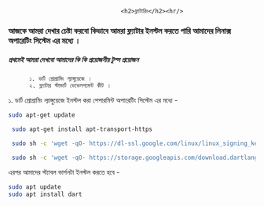                                     <h2>ফ্লাটারিং</h2><hr/>
### আজকে আমরা  দেখার চেষ্টা করবো কিভাবে আমরা ফ্ল্যাটার ইনস্টল করতে পারি আমাদের লিনাক্স অপারেটিং সিস্টেম এর মধ্যে ।
##### প্রথমেই আমরা দেখবো আমাদের কি কি প্রয়োজনীয় টুল্স প্রয়োজন<br/> 
          ১. ডার্ট প্রোগ্রামিং ল্যাঙ্গুয়েজে । 
          ২. ফ্ল্যাটার স্টান্ডার্ট ডেভেলপমেন্ট কীট ।

১. ডার্ট প্রোগ্রামিং ল্যাঙ্গুয়েজে ইনস্টল করা পেপারমিন্ট অপারেটিং সিস্টেম এর মধ্যে -<br/>

```sh
sudo apt-get update

 sudo apt-get install apt-transport-https

 sudo sh -c 'wget -qO- https://dl-ssl.google.com/linux/linux_signing_key.pub | apt-key add -'

 sudo sh -c 'wget -qO- https://storage.googleapis.com/download.dartlang.org/linux/debian/dart_stable.list > /etc/apt/sources.list.d/dart_stable.list'
```   
এরপর আমাদের স্ট্যাবল ভার্সনটা ইনস্টল করতে হবে -
```sh
sudo apt update 
sudo apt install dart  

```

